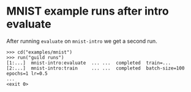 # MNIST example runs after intro evaluate

After running `evaluate` on `mnist-intro` we get a second run.

    >>> cd("examples/mnist")
    >>> run("guild runs")
    [1:...]  mnist-intro:evaluate  ... ...  completed  train=...
    [2:...]  mnist-intro:train     ... ...  completed  batch-size=100 epochs=1 lr=0.5
    ...
    <exit 0>
